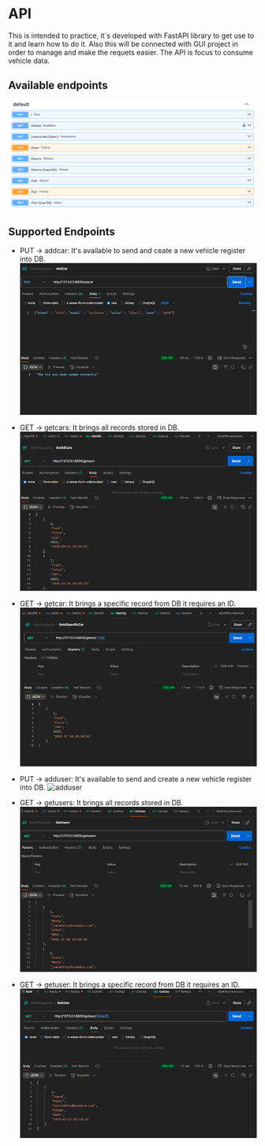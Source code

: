 # API
This is intended to practice, it´s developed with FastAPI library to get use to it and learn how to do it. Also this will be connected with GUI project in order to manage and make the requets easier. The API is focus to consume vehicle data.

## Available endpoints
![This are the endpoints](/img/endpoints.png)

## Supported Endpoints 
- PUT -> addcar: It's available to send and ceate a new vehicle register into DB.
![addcar](/img/addcarpm.png)

- GET -> getcars: It brings all records stored in DB.
![getcars](/img/getcarspm.png)

- GET -> getcar: It brings a specific record from DB it requires an ID.
![addcar](/img/getcarpm.png)

- PUT -> adduser: It's available to send and create a new vehicle register into DB.
![adduser](/img/addsuerpm.png)

- GET -> getusers: It brings all records stored in DB.
![addusers](/img/getuserspm.png)

- GET -> getuser: It brings a specific record from DB it requires an ID.
![adduser](/img/getuserpm.png)
